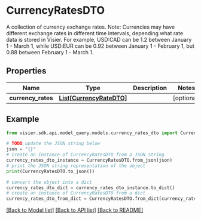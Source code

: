 # CurrencyRatesDTO

A collection of currency exchange rates.  Note: Currencies may have different exchange rates in different time intervals, depending what rate data is stored in Visier.  For example, USD:CAD can be 1.2 between January 1 - March 1, while USD:EUR can be 0.92 between January 1 - February 1, but 0.88 between February  1 - March 1.

## Properties

Name | Type | Description | Notes
------------ | ------------- | ------------- | -------------
**currency_rates** | [**List[CurrencyRateDTO]**](CurrencyRateDTO.md) |  | [optional] 

## Example

```python
from visier.sdk.api.model_query.models.currency_rates_dto import CurrencyRatesDTO

# TODO update the JSON string below
json = "{}"
# create an instance of CurrencyRatesDTO from a JSON string
currency_rates_dto_instance = CurrencyRatesDTO.from_json(json)
# print the JSON string representation of the object
print(CurrencyRatesDTO.to_json())

# convert the object into a dict
currency_rates_dto_dict = currency_rates_dto_instance.to_dict()
# create an instance of CurrencyRatesDTO from a dict
currency_rates_dto_from_dict = CurrencyRatesDTO.from_dict(currency_rates_dto_dict)
```
[[Back to Model list]](../README.md#documentation-for-models) [[Back to API list]](../README.md#documentation-for-api-endpoints) [[Back to README]](../README.md)


